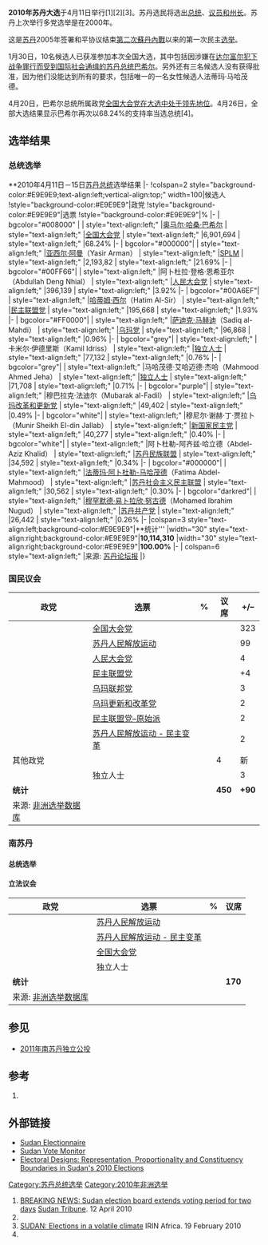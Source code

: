 **2010年苏丹大选**于4月11日举行\[1\]\[2\]\[3\]。苏丹选民将选出[总统](https://zh.wikipedia.org/wiki/总统 "wikilink")、[议员和](https://zh.wikipedia.org/wiki/议员 "wikilink")[州长](https://zh.wikipedia.org/wiki/州长 "wikilink")。苏丹上次举行多党选举是在2000年。

这是[苏丹](../Page/苏丹.md "wikilink")2005年签署和平协议结束[第二次蘇丹內戰](../Page/第二次蘇丹內戰.md "wikilink")以来的第一次民主[选举](https://zh.wikipedia.org/wiki/选举 "wikilink")。

1月30日，10名候选人已获准参加本次全国大选，其中包括因涉嫌在[达尔富尔犯下战争罪行而受到国际社会通缉的苏丹总统](https://zh.wikipedia.org/wiki/达尔富尔 "wikilink")[巴希尔](https://zh.wikipedia.org/wiki/巴希尔 "wikilink")。另外还有三名候选人没有获得批准，因为他们没能达到所有的要求，包括唯一的一名女性候选人法蒂玛·马哈茂德。

4月20日，巴希尔总统所属政党[全国大会党在大选中处于领先地位](../Page/全国大会党_\(苏丹\).md "wikilink")。4月26日，全部大选结果显示巴希尔再次以68.24%的支持率当选总统\[4\]。

## 选举结果

### 总统选举

**2010年4月11日－15日[苏丹总统](../Page/苏丹总统.md "wikilink")选举结果 |- \!colspan=2 style="background-color:\#E9E9E9;text-align:left;vertical-align:top;" width=100|候选人 \!style="background-color:\#E9E9E9"|政党 \!style="background-color:\#E9E9E9"|选票 \!style="background-color:\#E9E9E9"|% |- | bgcolor="\#008000" | | style="text-align:left;" |[奥马尔·哈桑·巴希尔](../Page/奥马尔·巴希尔.md "wikilink") | style="text-align:left;" |[全国大会党](../Page/全国大会党_\(苏丹\).md "wikilink") | style="text-align:left;" |6,901,694 | style="text-align:left;" |68.24% |- | bgcolor="\#000000"| | style="text-align:left;" |[亚西尔·阿曼](https://zh.wikipedia.org/wiki/亚西尔·阿曼 "wikilink")（Yasir Arman） | style="text-align:left;" |[SPLM](../Page/苏丹人民解放运动.md "wikilink") | style="text-align:left;" |2,193,82 | style="text-align:left;" |21.69% |- | bgcolor="\#00FF66"| | style="text-align:left;" |阿卜杜拉·登格·恩希亚尔（Abdullah Deng Nhial） | style="text-align:left;" |[人民大会党](https://zh.wikipedia.org/wiki/人民大会党_\(苏丹\) "wikilink") | style="text-align:left;" |396,139 | style="text-align:left;" |3.92% |- | bgcolor="\#00A6EF"| | style="text-align:left;" |[哈蒂姆·西尔](https://zh.wikipedia.org/wiki/哈蒂姆·西尔 "wikilink")（Hatim Al-Sir） | style="text-align:left;" |[民主联盟党](https://zh.wikipedia.org/wiki/民主联盟党_\(苏丹\) "wikilink") | style="text-align:left;" |195,668 | style="text-align:left;" |1.93% |- | bgcolor="\#FF0000"| | style="text-align:left;" |[萨迪克·马赫迪](https://zh.wikipedia.org/wiki/萨迪克·马赫迪 "wikilink")（Sadiq al-Mahdi） | style="text-align:left;" |[乌玛党](https://zh.wikipedia.org/wiki/乌玛党_\(苏丹\) "wikilink") | style="text-align:left;" |96,868 | style="text-align:left;" |0.96% |- | bgcolor="grey"| | style="text-align:left;" |卡米尔·伊德里斯（Kamil Idriss） | style="text-align:left;" |[独立人士](https://zh.wikipedia.org/wiki/独立人士 "wikilink") | style="text-align:left;" |77,132 | style="text-align:left;" |0.76% |- | bgcolor="grey"| | style="text-align:left;" |马哈茂德·艾哈迈德·杰哈（Mahmood Ahmed Jeha） | style="text-align:left;" |[独立人士](https://zh.wikipedia.org/wiki/独立人士 "wikilink") | style="text-align:left;" |71,708 | style="text-align:left;" |0.71% |- | bgcolor="purple"| | style="text-align:left;" |穆巴拉克·法迪尔（Mubarak al-Fadil） | style="text-align:left;" |[乌玛改革和更新党](https://zh.wikipedia.org/wiki/乌玛改革和更新党 "wikilink") | style="text-align:left;" |49,402 | style="text-align:left;" |0.49% |- | bgcolor="white"| | style="text-align:left;" |穆尼尔·谢赫·丁·贾拉卜（Munir Sheikh El-din Jallab） | style="text-align:left;" |[新国家民主党](https://zh.wikipedia.org/wiki/新国家民主党 "wikilink") | style="text-align:left;" |40,277 | style="text-align:left;" |0.40% |- | bgcolor="white"| | style="text-align:left;" |阿卜杜勒-阿齐兹·哈立德（Abdel-Aziz Khalid） | style="text-align:left;" |[苏丹民族联盟](https://zh.wikipedia.org/wiki/苏丹民族联盟 "wikilink") | style="text-align:left;" |34,592 | style="text-align:left;" |0.34% |- | bgcolor="\#000000"| | style="text-align:left;" |[法蒂玛·阿卜杜勒-马哈茂德](https://zh.wikipedia.org/wiki/法蒂玛·阿卜杜勒-马哈茂德 "wikilink")（Fatima Abdel-Mahmood） | style="text-align:left;" |[苏丹社会主义民主联盟](https://zh.wikipedia.org/wiki/苏丹社会主义民主联盟 "wikilink") | style="text-align:left;" |30,562 | style="text-align:left;" |0.30% |- | bgcolor="darkred"| | style="text-align:left;" |[穆罕默德·易卜拉欣·努古德](https://zh.wikipedia.org/wiki/穆罕默德·易卜拉欣·努古德 "wikilink")（Mohamed Ibrahim Nugud） | style="text-align:left;" |[苏丹共产党](https://zh.wikipedia.org/wiki/苏丹共产党 "wikilink") | style="text-align:left;" |26,442 | style="text-align:left;" |0.26% |- |colspan=3 style="text-align:left;background-color:\#E9E9E9"|**统计''' |width="30" style="text-align:right;background-color:\#E9E9E9"|**10,114,310** |width="30" style="text-align:right;background-color:\#E9E9E9"|**100.00%** |- | colspan=6 style="text-align:left;" |来源: [苏丹论坛报](http://www.sudantribune.com/spip.php?article34901) |}

### 国民议会

| 政党                                                        | 选票                                                                          | % | 议席      | \+/–    |
| --------------------------------------------------------- | --------------------------------------------------------------------------- | - | ------- | ------- |
|                                                           | [全国大会党](../Page/全国大会党_\(苏丹\).md "wikilink")                                 |   |         | 323     |
|                                                           | [苏丹人民解放运动](https://zh.wikipedia.org/wiki/苏丹人民解放军 "wikilink")                |   |         | 99      |
|                                                           | [人民大会党](https://zh.wikipedia.org/wiki/人民大会党_\(苏丹\) "wikilink")              |   |         | 4       |
|                                                           | [民主联盟党](https://zh.wikipedia.org/wiki/民主联盟党_\(苏丹\) "wikilink")              |   |         | \+4     |
|                                                           | [乌玛联邦党](https://zh.wikipedia.org/wiki/乌玛党_\(苏丹\) "wikilink")                |   |         | 3       |
|                                                           | [乌玛更新和改革党](https://zh.wikipedia.org/wiki/乌玛党_\(苏丹\) "wikilink")             |   |         | 2       |
|                                                           | [民主联盟党–原始派](https://zh.wikipedia.org/wiki/民主联盟党_\(苏丹\) "wikilink")          |   |         | 2       |
|                                                           | [苏丹人民解放运动 - 民主变革](https://zh.wikipedia.org/wiki/苏丹人民解放运动_-_民主变革 "wikilink") |   |         | 2       |
| 其他政党                                                      |                                                                             |   | 4       | 新       |
|                                                           | 独立人士                                                                        |   |         | 3       |
| **统计**                                                    |                                                                             |   | **450** | **+90** |
| 来源: [非洲选举数据库](http://africanelections.tripod.com/sd.html) |                                                                             |   |         |         |

### 南苏丹

#### 总统选举

#### 立法议会

| 政党                                                         | 选票                                                                          | % | 议席      |
| ---------------------------------------------------------- | --------------------------------------------------------------------------- | - | ------- |
|                                                            | [苏丹人民解放运动](https://zh.wikipedia.org/wiki/苏丹人民解放军 "wikilink")                |   |         |
|                                                            | [苏丹人民解放运动 - 民主变革](https://zh.wikipedia.org/wiki/苏丹人民解放运动_-_民主变革 "wikilink") |   |         |
|                                                            | [全国大会党](../Page/全国大会党_\(苏丹\).md "wikilink")                                 |   |         |
|                                                            | 独立人士                                                                        |   |         |
| **统计**                                                     |                                                                             |   | **170** |
| 来源: [非洲选举数据库](http://africanelections.tripod.com/ssd.html) |                                                                             |   |         |

## 参见

  - [2011年南苏丹独立公投](https://zh.wikipedia.org/wiki/2011年南苏丹独立公投 "wikilink")

## 参考

1.
## 外部链接

  - [Sudan Electionnaire](https://web.archive.org/web/20091108135324/http://www.electionnaire.org/)
  - [Sudan Vote Monitor](https://web.archive.org/web/20110108094558/http://www.sudanvotemonitor.com/)
  - [Electoral Designs: Representation, Proportionality and Constituency Boundaries in Sudan's 2010 Elections](https://web.archive.org/web/20140426171620/http://www.riftvalley.net/resources/file/Electoral%20Designs%20-%20Report%20on%20elections%20in%20Sudan.pdf)

[Category:苏丹总统选举](https://zh.wikipedia.org/wiki/Category:苏丹总统选举 "wikilink") [Category:2010年非洲选举](https://zh.wikipedia.org/wiki/Category:2010年非洲选举 "wikilink")

1.  [BREAKING NEWS: Sudan election board extends voting period for two days](http://www.sudantribune.com/spip.php?article34734) [Sudan Tribune](https://zh.wikipedia.org/wiki/Sudan_Tribune "wikilink"). 12 April 2010
2.
3.  [SUDAN: Elections in a volatile climate](http://www.irinnews.org/report.aspx?ReportID=88167) IRIN Africa. 19 February 2010
4.